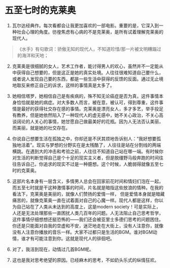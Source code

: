 # 五至七时的克莱奥


1. 瓦尔达经典作。每次看都会让我更加喜欢的一部电影。重要的是，它深入到一种社会心理的角度。彷徨焦虑有心病的不是克莱奥，是所有试着理解克莱奥的现代人。

> 《水手》有句歌词：骄傲无知的现代人，不知道珍惜/那一片被文明糟蹋过的海洋和天地；

2. 克莱奥是很细腻的女人，艺术工作者，能讨得男人的欢心，虽然并不一定能从中获得自己想要的，但是这正是她的真实处境。人往往很难知道自己要什么，或者说人发现自己要的东西，都是一些生活中获得的反馈的反面。通过无止境地取反来修正自己的诉求，这样的事情真是太多了。

3. 她相信塔罗，她相信自己是有疾病的，殊不知无论癌症是否为真，这件事情本身恰恰就是她的病症。对大多数人而言，被在意，被认可，得到尊重，这件事情是最好的获得社交存在感的事情。克莱奥是漂亮女人，多才多艺，举手投足有教养，但是她依然陷入了一种现代人的虚无感中，她不关心政治，不关心高谈阔论的人关心的事情，她甘愿自己做最美好的花瓶。因为人无法否认美丽，而美丽，就是她的社交存在。

4. 你说自己想要生活在孤独之中，你却还是不厌其烦地告诉别人：“我好想要孤独地活着”。现实与梦想的分野实在是太残酷了，人往往是站在分割线的两端横跳。在遇到大的冲击和考验之前，人往往不知道自己站在哪一端。有时候你对生活的判断觉得自己是个十足的现实主义者，但是脱缰野马般奔跑的时间往往告诉自己，你追求的现实不过是一种臆想。这个时候，人脆弱得就像五至七时的克莱奥。


5. 这部片名本身有一层含义，多情男人总会在回家前花时间和情妇们泡在一起，而五至七时就是干这种激情事的时间，片名就是暗指这些放浪的情种。在我的看法下，克莱奥是美丽的，就像人们赞扬的爱情一样， 但是爱情本身就是暗藏痛苦的，就像克莱奥一直在试着面对自己的心魔一样。现代人都是这样，你以为自己站在了人类从未达到的高度上，这是modern society！可是实际上，人还是无法处理那些一直困扰人类几百年的问题。人无法阻止自己思考哲学，这件事情仔细想想还挺恐怖的——我们还会被亚里士多德们思考的问题困住。你还是只能面对自我的空虚和不安，迷茫地走在大街上，没有人注意你，就像没有人注意你播放的音乐一样。大家不过都只是生活的BGM。谁对BGM动情，谁才有可能注意到你。这就是现代人的徘徊吧。

6. 对了，我活到现在，动情过几首BGM呢。
7. 这也是我对思考绝望的原因。已经麻木的思考，不如奶头乐式的纵情狂欢。


